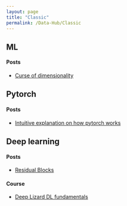 ```yaml
---
layout: page
title: "Classic"
permalink: /Data-Hub/Classic
---
```

## ML
#### Posts
* [Curse of dimensionality](https://towardsdatascience.com/the-curse-of-dimensionality-50dc6e49aa1e)

## Pytorch
#### Posts
* [Intuitive explanation on how pytorch works](https://towardsdatascience.com/pytorch-autograd-understanding-the-heart-of-pytorchs-magic-2686cd94ec95)

## Deep learning
#### Posts
* [Residual Blocks](https://towardsdatascience.com/residual-blocks-in-deep-learning-11d95ca12b00)

#### Course
* [Deep Lizard DL fundamentals](https://www.youtube.com/playlist?list=PLZbbT5o_s2xq7LwI2y8_QtvuXZedL6tQU)
